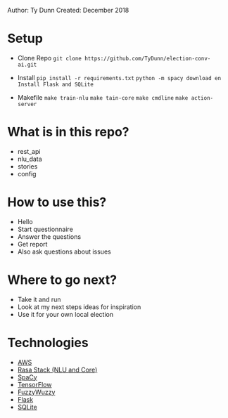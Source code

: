 Author: Ty Dunn
Created: December 2018

# Setup

- Clone Repo
`git clone https://github.com/TyDunn/election-conv-ai.git`

- Install
`pip install -r requirements.txt`
`python -m spacy download en`
`Install Flask and SQLite`

- Makefile
`make train-nlu`
`make tain-core`
`make cmdline`
`make action-server`

# What is in this repo?
- rest_api
- nlu_data
- stories
- config

# How to use this?
- Hello
- Start questionnaire
- Answer the questions
- Get report
- Also ask questions about issues

# Where to go next?
- Take it and run
- Look at my next steps ideas for inspiration
- Use it for your own local election

# Technologies
- [AWS](https://aws.amazon.com/)
- [Rasa Stack (NLU and Core)](https://rasa.com/docs/)
- [SpaCy](https://spacy.io/)
- [TensorFlow](https://www.tensorflow.org/)
- [FuzzyWuzzy](https://github.com/seatgeek/fuzzywuzzy)
- [Flask](http://flask.pocoo.org/)
- [SQLite](https://www.sqlite.org/index.html)
